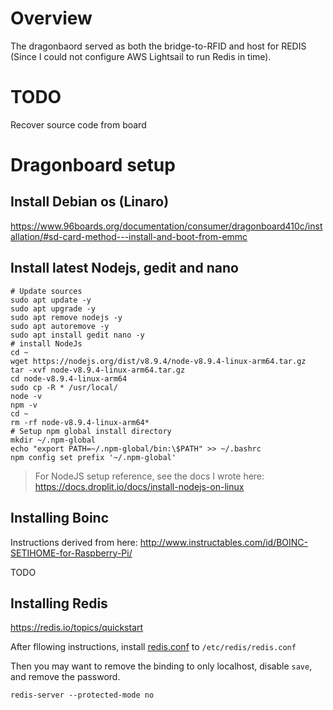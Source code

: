 # Overview

The dragonbaord served as both the bridge-to-RFID and host for REDIS (Since I could not configure AWS Lightsail to run Redis in time).

# TODO

Recover source code from board
# Dragonboard setup

## Install Debian os (Linaro)

https://www.96boards.org/documentation/consumer/dragonboard410c/installation/#sd-card-method---install-and-boot-from-emmc


## Install latest Nodejs, gedit and nano

```
# Update sources
sudo apt update -y
sudo apt upgrade -y
sudo apt remove nodejs -y
sudo apt autoremove -y
sudo apt install gedit nano -y
# install NodeJs
cd ~
wget https://nodejs.org/dist/v8.9.4/node-v8.9.4-linux-arm64.tar.gz
tar -xvf node-v8.9.4-linux-arm64.tar.gz
cd node-v8.9.4-linux-arm64
sudo cp -R * /usr/local/
node -v
npm -v
cd ~
rm -rf node-v8.9.4-linux-arm64*
# Setup npm global install directory
mkdir ~/.npm-global
echo "export PATH=~/.npm-global/bin:\$PATH" >> ~/.bashrc
npm config set prefix '~/.npm-global'
```

> For NodeJS setup reference, see the docs I wrote here: https://docs.droplit.io/docs/install-nodejs-on-linux

## Installing Boinc

Instructions derived from here: http://www.instructables.com/id/BOINC-SETIHOME-for-Raspberry-Pi/

TODO

## Installing Redis

https://redis.io/topics/quickstart

After fllowing instructions, install [redis.conf](http://download.redis.io/redis-stable/redis.conf) to `/etc/redis/redis.conf`

Then you may want to remove the binding to only localhost, disable `save`, and remove the password.

```
redis-server --protected-mode no
```


